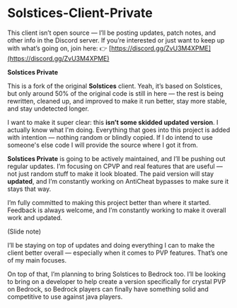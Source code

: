 # Solstices-Client-Private
This client isn’t open source — I’ll be posting updates, patch notes, and other info in the Discord server. If you’re interested or just want to keep up with what’s going on, join here: 👉 [https://discord.gg/ZvU3M4XPME](https://discord.gg/ZvU3M4XPME)


**Solstices Private**

This is a fork of the original **Solstices** client. Yeah, it’s based on Solstices, but only around 50% of the original code is still in here — the rest is being rewritten, cleaned up, and improved to make it run better, stay more stable, and stay undetected longer.

I want to make it super clear: this **isn’t some skidded updated version**. I actually know what I'm doing. Everything that goes into this project is added with intention — nothing random or blindly copied. 
If I do intend to use someone's else code I will provide the source where I got it from.

**Solstices Private** is going to be actively maintained, and I’ll be pushing out regular updates. I’m focusing on CPVP and real features that are useful — not just random stuff to make it look bloated. The paid version will stay **updated**, and I’m constantly working on AntiCheat bypasses to make sure it stays that way.

I’m fully committed to making this project better than where it started. Feedback is always welcome, and I’m constantly working to make it overall work and updated.

(Slide note)

I’ll be staying on top of updates and doing everything I can to make the client better overall — especially when it comes to PVP features. That’s one of my main focuses.

On top of that, I’m planning to bring Solstices to Bedrock too. I’ll be looking to bring on a developer to help create a version specifically for crystal PVP on Bedrock, so Bedrock players can finally have something solid and competitive to use against java players.

